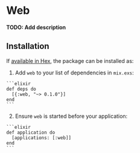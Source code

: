 # Web

**TODO: Add description**

## Installation

If [available in Hex](https://hex.pm/docs/publish), the package can be installed as:

  1. Add `web` to your list of dependencies in `mix.exs`:

    ```elixir
    def deps do
      [{:web, "~> 0.1.0"}]
    end
    ```

  2. Ensure `web` is started before your application:

    ```elixir
    def application do
      [applications: [:web]]
    end
    ```

